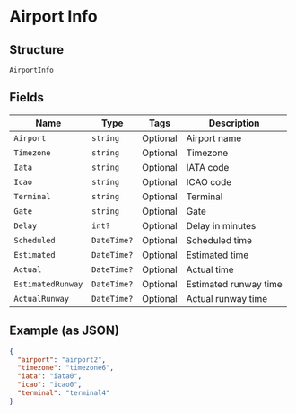 
# Airport Info

## Structure

`AirportInfo`

## Fields

| Name | Type | Tags | Description |
|  --- | --- | --- | --- |
| `Airport` | `string` | Optional | Airport name |
| `Timezone` | `string` | Optional | Timezone |
| `Iata` | `string` | Optional | IATA code |
| `Icao` | `string` | Optional | ICAO code |
| `Terminal` | `string` | Optional | Terminal |
| `Gate` | `string` | Optional | Gate |
| `Delay` | `int?` | Optional | Delay in minutes |
| `Scheduled` | `DateTime?` | Optional | Scheduled time |
| `Estimated` | `DateTime?` | Optional | Estimated time |
| `Actual` | `DateTime?` | Optional | Actual time |
| `EstimatedRunway` | `DateTime?` | Optional | Estimated runway time |
| `ActualRunway` | `DateTime?` | Optional | Actual runway time |

## Example (as JSON)

```json
{
  "airport": "airport2",
  "timezone": "timezone6",
  "iata": "iata0",
  "icao": "icao0",
  "terminal": "terminal4"
}
```

